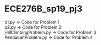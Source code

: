 # ECE276B_sp19_pj3  
p1.py -> Code for Problem 1  
p2.py -> Code for Problem 2  
HillClimbingProblem.py -> Code for Problem 3  
PendulumProblem.py -> Code for Problem 4  
